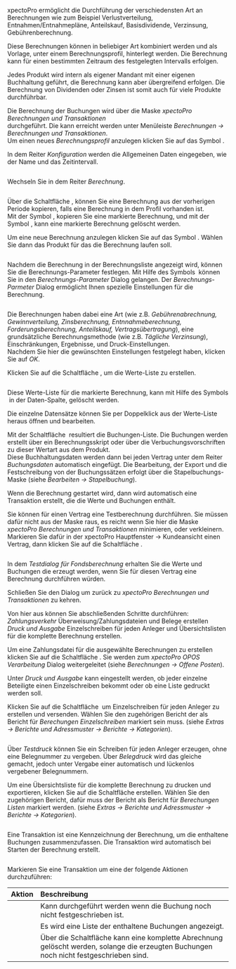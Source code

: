 <!DOCTYPE html>
<html>
<head>
<meta charset="utf-8">
<meta name="viewport" content="width=device-width, initial-scale=1.0">
<title>400_Berechnungen_und_Transaktionen.md</title>
<link rel="stylesheet" href="https://stackedit.io/res-min/themes/base.css" />
<script type="text/javascript" src="https://cdn.mathjax.org/mathjax/latest/MathJax.js?config=TeX-AMS_HTML"></script>
</head>
<body><div class="container"><p>xpectoPro ermöglicht die Durchführung der verschiedensten Art an Berechnungen wie zum Beispiel Verlustverteilung, Entnahmen/Entnahmepläne, Anteilskauf, Basisdividende, Verzinsung, Gebührenberechnung.</p>

<p>Diese Berechnungen können in beliebiger Art kombiniert werden und als Vorlage, unter einem Berechnungsprofil, hinterlegt werden.  Die Berechnung kann für einen bestimmten Zeitraum des festgelegten Intervalls erfolgen.</p>

<p>Jedes Produkt wird intern als eigener Mandant mit einer eigenen Buchhaltung geführt, die Berechnung kann aber übergreifend erfolgen. Die Berechnung von Dividenden oder Zinsen ist somit auch für viele Produkte  durchführbar.</p>

<p>Die Berechnung der Buchungen wird über die Maske <em>xpectoPro Berechnungen und Transaktionen</em> <br>
durchgeführt. Die kann erreicht werden unter Menüleiste <em>Berechnungen → Berechnungen und Transaktionen</em>. <br>
Um einen neues <em>Berechnungsprofil</em> anzulegen klicken Sie auf das Symbol <img src="http://xpecto.github.io/docs/img/img_1441197553235.png" alt="" title="">.</p>

<p>In dem Reiter <em>Konfiguration</em> werden die Allgemeinen Daten eingegeben, wie der Name und das Zeitintervall.</p>

<p><img src="http://xpecto.github.io/docs/img/img_1441196703230.png" alt="" title=""></p>

<p>Wechseln Sie in dem Reiter <em>Berechnung</em>. </p>

<p><img src="http://xpecto.github.io/docs/img/img_1441198492709.png" alt="" title=""></p>

<p>Über die Schaltfläche <img src="http://xpecto.github.io/docs/img/img_1441197372050.png" alt="" title="">, können Sie eine Berechnung aus der vorherigen Periode kopieren, falls eine Berechnung in dem Profil vorhanden ist. <br>
Mit der Symbol <img src="http://xpecto.github.io/docs/img/img_1441197398657.png" alt="" title="">, kopieren Sie eine markierte Berechnung, und mit der Symbol <img src="http://xpecto.github.io/docs/img/img_1441197418881.png" alt="" title="">, kann eine markierte Berechnung gelöscht werden.</p>

<p>Um eine neue Berechnung anzulegen klicken Sie auf das Symbol <img src="http://xpecto.github.io/docs/img/img_1441108798517.png" alt="" title="">. Wählen Sie dann das Produkt für das die Berechnung laufen soll.</p>

<p><img src="http://xpecto.github.io/docs/img/img_1441198576702.png" alt="" title=""></p>

<p>Nachdem die Berechnung in der Berechnungsliste angezeigt wird, können Sie die Berechnungs-Parameter festlegen. Mit Hilfe des Symbols <img src="http://xpecto.github.io/docs/img/img_1441188262764.png" alt="" title=""> können Sie in den <em>Berechnungs-Parameter</em> Dialog gelangen. Der <em>Berechnungs-Parmeter</em> Dialog ermöglicht Ihnen spezielle Einstellungen für die Berechnung. </p>

<p><img src="http://xpecto.github.io/docs/img/img_1443793877824.png" alt="" title=""></p>

<p>Die Berechnungen haben dabei eine Art (wie z.B. <em>Gebührenabrechnung, Gewinnverteilung, Zinsberechnung, Entnnahmeberechnung, Forderungsberechnung, Anteilskauf, Vertragsübertragung</em>), eine grundsätzliche Berechnungsmethode (wie z.B. <em>Tägliche Verzinsung</em>), Einschränkungen, Ergebnisse,  und Druck-Einstellungen.  <br>
Nachdem Sie hier die gewünschten Einstellungen festgelegt haben,  klicken Sie auf <em>OK</em>.</p>

<p>Klicken Sie auf die Schaltfläche <img src="http://xpecto.github.io/docs/img/img_1441121273470.png" alt="" title="">, um die Werte-Liste zu erstellen. </p>

<p><img src="http://xpecto.github.io/docs/img/img_1441199916775.png" alt="" title=""></p>

<p>Diese Werte-Liste für die markierte Berechnung, kann mit Hilfe des Symbols <img src="http://xpecto.github.io/docs/img/img_1441197139978.png" alt="" title=""> in der Daten-Spalte, gelöscht werden.</p>

<p>Die einzelne Datensätze können Sie per Doppelklick aus der Werte-Liste heraus öffnen und bearbeiten. </p>

<p>Mit der Schaltfläche <img src="http://xpecto.github.io/docs/img/img_1441187895311.png" alt="" title=""> resultiert die Buchungen-Liste.  Die Buchungen werden erstellt über ein Berechnungsskript oder über die Verbuchungsvorschriften zu dieser Wertart aus dem Produkt. <br>
Diese Buchhaltungsdaten werden dann bei jeden Vertrag unter dem Reiter <em>Buchungsdaten</em> automatisch eingefügt. Die Bearbeitung, der Export und die Festschreibung von der Buchungssätzen erfolgt über die Stapelbuchungs-Maske (siehe <em>Bearbeiten → Stapelbuchung</em>).</p>

<p>Wenn die Berechnung gestartet wird, dann wird automatisch eine Transaktion erstellt, die die Werte und Buchungen enthält. </p>

<p>Sie können für einen Vertrag eine Testberechnung durchführen. Sie müssen dafür nicht aus der Maske raus, es reicht wenn Sie hier die Maske <em>xpectoPro Berechnungen und Transaktionen</em> minimieren, oder verkleinern.  <br>
Markieren Sie dafür in der xpectoPro Hauptfenster → Kundeansicht einen Vertrag, dann klicken Sie auf die Schaltfläche <img src="http://xpecto.github.io/docs/img/img_1441205184520.png" alt="" title="">. </p>

<p><img src="http://xpecto.github.io/docs/img/img_1441199681398.png" alt="" title=""></p>

<p>In dem <em>Testdialog für Fondsberechnung</em> erhalten Sie die Werte und Buchungen die erzeugt werden, wenn Sie für diesen Vertrag eine Berechnung durchführen würden.</p>

<p>Schließen Sie den Dialog um zurück zu <em>xpectoPro Berechnungen und Transaktionen</em> zu kehren.</p>

<p>Von hier aus können Sie abschließenden Schritte durchführen: <br>
<em>Zahlungsverkehr</em> Überweisung/Zahlungsdateien und Belege erstellen  <br>
<em>Druck und Ausgabe</em> Einzelschreiben für jeden Anleger und Übersichtslisten für die komplette Berechnung erstellen.</p>

<p>Um eine Zahlungsdatei für die ausgewählte Berechnungen zu erstellen klicken Sie auf die Schaltfläche <img src="http://xpecto.github.io/docs/img/img_1441187959011.png" alt="" title="">. Sie werden zum <em>xpectoPro OPOS Verarbeitung</em> Dialog weitergeleitet (siehe <em>Berechnungen → Offene Posten</em>). </p>

<p>Unter <em>Druck und Ausgabe</em> kann eingestellt werden, ob jeder einzelne Beteiligte einen Einzelschreiben bekommt oder ob eine Liste gedruckt werden soll.</p>

<p>Klicken Sie auf die Schaltfläche <img src="http://xpecto.github.io/docs/img/img_1441187997984.png" alt="" title=""> um Einzelschreiben für jeden Anleger zu erstellen und versenden. Wählen Sie den zugehörigen Bericht der als Bericht für <em>Berechungen Einzelschreiben</em> markiert sein muss. (siehe <em>Extras → Berichte und Adressmuster → Berichte → Kategorien</em>).</p>

<p><img src="http://xpecto.github.io/docs/img/img_1441360646363.png" alt="" title=""></p>

<p>Über <em>Testdruck</em> können Sie ein Schreiben für jeden Anleger erzeugen, ohne eine Belegnummer zu vergeben.  Über <em>Belegdruck</em> wird das gleiche gemacht, jedoch unter Vergabe einer automatisch und lückenlos vergebener  Belegnummern.</p>

<p>Um eine Übersichtsliste für die komplette Berechnung zu drucken und exportieren, klicken Sie auf die Schaltfläche<img src="http://xpecto.github.io/docs/img/img_1441188040541.png" alt="" title=""> erstellen. Wählen Sie den zugehörigen Bericht, dafür muss der Bericht als Bericht für <em>Berechungen Listen</em> markiert werden. (siehe <em>Extras → Berichte und Adressmuster → Berichte → Kategorien</em>).</p>

<p><img src="http://xpecto.github.io/docs/img/img_1441360701050.png" alt="" title=""></p>

<p>Eine Transaktion ist eine Kennzeichnung der Berechnung, um die enthaltene Buchungen zusammenzufassen. Die Transaktion wird automatisch bei Starten der Berechnung erstellt.</p>

<p><img src="http://xpecto.github.io/docs/img/img_1441364859005.png" alt="" title=""></p>

<p>Markieren Sie eine Transaktion um eine der folgende Aktionen durchzuführen:</p>

<table>
<thead>
<tr>
  <th>Aktion</th>
  <th align="left">Beschreibung</th>
</tr>
</thead>
<tbody><tr>
  <td><img src="http://xpecto.github.io/docs/img/img_1441366232699.png" alt="" title=""></td>
  <td align="left">Kann durchgeführt werden wenn die Buchung noch nicht festgeschrieben ist.</td>
</tr>
<tr>
  <td><img src="http://xpecto.github.io/docs/img/img_1441366314917.png" alt="" title=""></td>
  <td align="left">Es wird eine Liste der enthaltene Buchungen angezeigt.</td>
</tr>
<tr>
  <td><img src="http://xpecto.github.io/docs/img/img_1441366201137.png" alt="" title=""></td>
  <td align="left">Über die Schaltfläche kann eine komplette Abrechnung gelöscht werden, solange die erzeugten Buchungen noch nicht festgeschrieben sind.</td>
</tr>
</tbody></table></div></body>
</html>